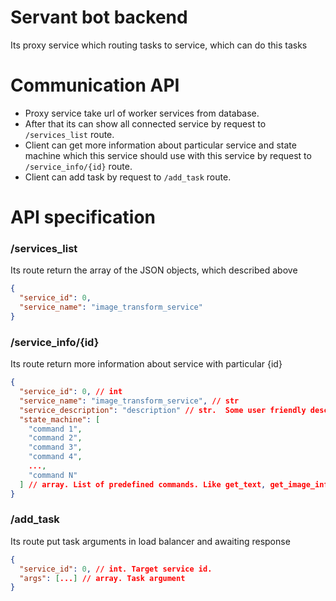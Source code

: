 # Servant bot backend

Its proxy service which routing tasks to service, which can do this tasks


# Communication API

- Proxy service take url of worker services from database. 
- After that its can show all connected service by request to ```/services_list``` route. 
- Client can get more information about particular service and state machine which
this service should use with this service by request to ```/service_info/{id}``` route.
- Client can add task by request to ```/add_task``` route.

# API specification

### /services_list

Its route return the array of the JSON objects, which described above

```json
{
  "service_id": 0,
  "service_name": "image_transform_service"
}
```

### /service_info/{id}

Its route return more information about service with particular {id}

```json
{
  "service_id": 0, // int
  "service_name": "image_transform_service", // str
  "service_description": "description" // str.  Some user friendly description of availability of service,
  "state_machine": [
    "command 1",
    "command 2",
    "command 3",
    "command 4",
    ...,
    "command N"
  ] // array. List of predefined commands. Like get_text, get_image_info, get_sound_info, etc.
}
```

### /add_task

Its route put task arguments in load balancer and awaiting response

```json
{
  "service_id": 0, // int. Target service id.
  "args": [...] // array. Task argument
}

```
